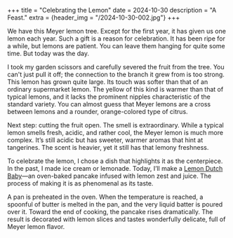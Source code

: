+++
title = "Celebrating the Lemon"
date = 2024-10-30
description = "A Feast."
extra = {header_img = "/2024-10-30-002.jpg"}
+++

We have this Meyer lemon tree. Except for the first year, it has given us one lemon each year. Such a gift is a reason for celebration. It has been ripe for a while, but lemons are patient. You can leave them hanging for quite some time. But today was the day.

I took my garden scissors and carefully severed the fruit from the tree. You can't just pull it off; the connection to the branch it grew from is too strong. This lemon has grown quite large. Its touch was softer than that of an ordinary supermarket lemon. The yellow of this kind is warmer than that of typical lemons, and it lacks the prominent nipples characteristic of the standard variety. You can almost guess that Meyer lemons are a cross between lemons and a rounder, orange-colored type of citrus.

<div class="gallery">
    <a href="/2024-10-30-005.jpg" data-ngthumb="/2024-10-30-005.jpg"></a>
    <a href="/2024-10-30-001.jpg" data-ngthumb="/2024-10-30-001.jpg"></a>
</div>

Next step: cutting the fruit open. The smell is extraordinary. While a typical lemon smells fresh, acidic, and rather cool, the Meyer lemon is much more complex. It’s still acidic but has sweeter, warmer aromas that hint at tangerines. The scent is heavier, yet it still has that lemony freshness.

To celebrate the lemon, I chose a dish that highlights it as the centerpiece. In the past, I made ice cream or lemonade. Today, I’ll make a [Lemon Dutch Baby](https://www.zuckerzimtundliebe.de/2022/01/lemon-dutch-baby-rezept-ein-zitronen-ofenpfannkuchen/#recipe)—an oven-baked pancake infused with lemon zest and juice. The process of making it is as phenomenal as its taste.

A pan is preheated in the oven. When the temperature is reached, a spoonful of butter is melted in the pan, and the very liquid batter is poured over it. Toward the end of cooking, the pancake rises dramatically. The result is decorated with lemon slices and tastes wonderfully delicate, full of Meyer lemon flavor.

<div class="gallery">
    <a href="/2024-10-30-002.jpg" data-ngthumb="/2024-10-30-002.jpg"></a>
    <a href="/2024-10-30-003.jpg" data-ngthumb="/2024-10-30-003.jpg"></a>
    <a href="/2024-10-30-004.jpg" data-ngthumb="/2024-10-30-004.jpg"></a>
</div>
